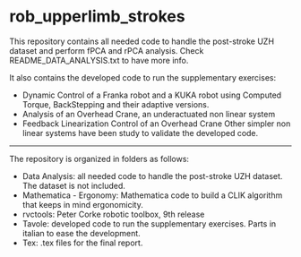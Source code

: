 # rob_upperlimb_strokes
This repository contains all needed code to handle the post-stroke UZH dataset and perform fPCA and rPCA analysis. 
Check README_DATA_ANALYSIS.txt to have more info.

It also contains the developed code to run the supplementary exercises: 
- Dynamic Control of a Franka robot and a KUKA robot using Computed Torque, BackStepping and their adaptive versions.
- Analysis of an Overhead Crane, an underactuated non linear system
- Feedback Linearization Control of an Overhead Crane
Other simpler non linear systems have been study to validate the developed code.


-----------------------------
The repository is organized in folders as follows:
-	Data Analysis:				all needed code to handle the post-stroke UZH dataset. The dataset is not included.
-	Mathematica - Ergonomy:		Mathematica code to build a CLIK algorithm that keeps in mind ergonomicity.
-	rvctools:					Peter Corke robotic toolbox, 9th release 
-	Tavole:						developed code to run the supplementary exercises. Parts in italian to ease the development.
-	Tex:						.tex files for the final report.